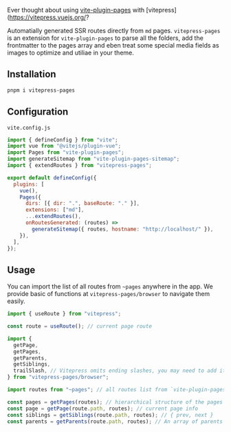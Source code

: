 Ever thought about using [vite-plugin-pages](https://github.com/hannoeru/vite-plugin-pages) with [vitepress](https://vitepress.vuejs.org/?

Automatially generated SSR routes directly from `md` pages. `vitepress-pages` is an extension for `vite-plugin-pages` to parse all the folders, add the frontmatter to the pages array and eben treat some special media fields as images to optimize and utiliae in your theme.

## Installation

```bash
pnpm i vitepress-pages
```

## Configuration

`vite.config.js`

```js
import { defineConfig } from "vite";
import vue from "@vitejs/plugin-vue";
import Pages from "vite-plugin-pages";
import generateSitemap from "vite-plugin-pages-sitemap";
import { extendRoutes } from "vitepress-pages";

export default defineConfig({
  plugins: [
    vue(),
    Pages({
      dirs: [{ dir: ".", baseRoute: "." }],
      extensions: ["md"],
      ...extendRoutes(),
      onRoutesGenerated: (routes) =>
        generateSitemap({ routes, hostname: "http://localhost/" }),
    }),
  ],
});
```

## Usage

You can import the list of all routes from `~pages` anywhere in the app. We provide basic of functions at `vitepress-pages/browser` to navigate them easily.

```js
import { useRoute } from "vitepress";

const route = useRoute(); // current page route

import {
  getPage,
  getPages,
  getParents,
  getSiblings,
  trailSlash, // Vitepress omits ending slashes, you may need to add it for consistent paths
} from "vitepress-pages/browser";

import routes from "~pages"; // all routes list from `vite-plugin-pages`

const pages = getPages(routes); // hierarchical structure of the pages
const page = getPage(route.path, routes); // current page info
const siblings = getSiblings(route.path, routes); // { prev, next }
const parents = getParents(route.path, routes); // An array of parents starting from the root
```
